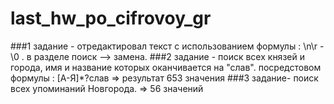 # last_hw_po_cifrovoy_gr
###1 задание - отредактировал текст с использованием формулы : \n\r - \0 . в разделе поиск --> замена.
###2 задание - поиск всех князей и города, имя и название которых оканчивается на "слав". посредстовом формулы : [А-Я]*?слав => результат 653 значения 
###3 задание- поиск всех упоминаний Новгорода. => 56 значений 
